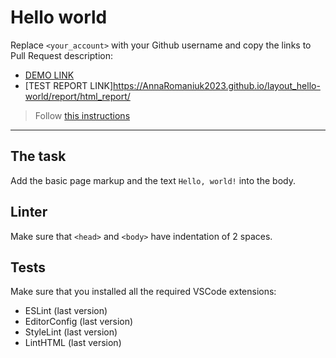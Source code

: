 # Hello world

Replace `<your_account>` with your Github username and copy the links to Pull Request description:
- [DEMO LINK](https://AnnaRomaniuk2023.github.io/layout_hello-world/)
- [TEST REPORT LINK]https://AnnaRomaniuk2023.github.io/layout_hello-world/report/html_report/

> Follow [this instructions](https://mate-academy.github.io/layout_task-guideline/#how-to-solve-the-layout-tasks-on-github)
___

## The task

Add the basic page markup and the text `Hello, world!` into the body.

## Linter

Make sure that `<head>` and `<body>` have indentation of 2 spaces.

## Tests

Make sure that you installed all the required VSCode extensions:

- ESLint (last version)
- EditorConfig (last version)
- StyleLint (last version)
- LintHTML (last version)


[def]: https://<AnnaRomaniuk2023>.github.io/layout_hello-world/report/html_report/
